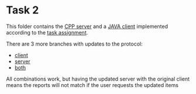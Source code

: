 # Task 2

This folder contains the [CPP server](cpp/) and a [JAVA client](java/) implemented according to the [task assignment](task-2-en.html).

There are 3 more branches with updates to the protocol:

- [client](https://github.com/jiriklepl/NSWI080/tree/updated_client)
- [server](https://github.com/jiriklepl/NSWI080/tree/updated_server)
- [both](https://github.com/jiriklepl/NSWI080/tree/updated_both)

All combinations work, but having the updated server with the original client means the reports will not match if the user requests the updated items